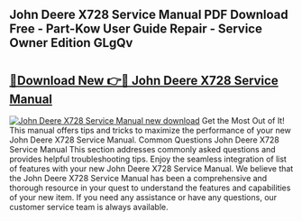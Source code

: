 ## John Deere X728 Service Manual PDF Download Free - Part-Kow User Guide Repair - Service Owner Edition GLgQv

# <h2><a href="http://bc94537.oget.top/?id=John+Deere+X728+Service+Manual">🔗Download New 👉🔴 John Deere X728 Service Manual</a></h2>

[![John Deere X728 Service Manual new download](https://i.imgur.com/5g1atiW.png)](http://bc94537.oget.top/?id=John+Deere+X728+Service+Manual)
Get the Most Out of It! This manual offers tips and tricks to maximize the performance of your new John Deere X728 Service Manual. Common Questions John Deere X728 Service Manual This section addresses commonly asked questions and provides helpful troubleshooting tips. Enjoy the seamless integration of list of features with your new John Deere X728 Service Manual. We believe that the John Deere X728 Service Manual has been a comprehensive and thorough resource in your quest to understand the features and capabilities of your new item. If you need any assistance or have any questions, our customer service team is always available.
